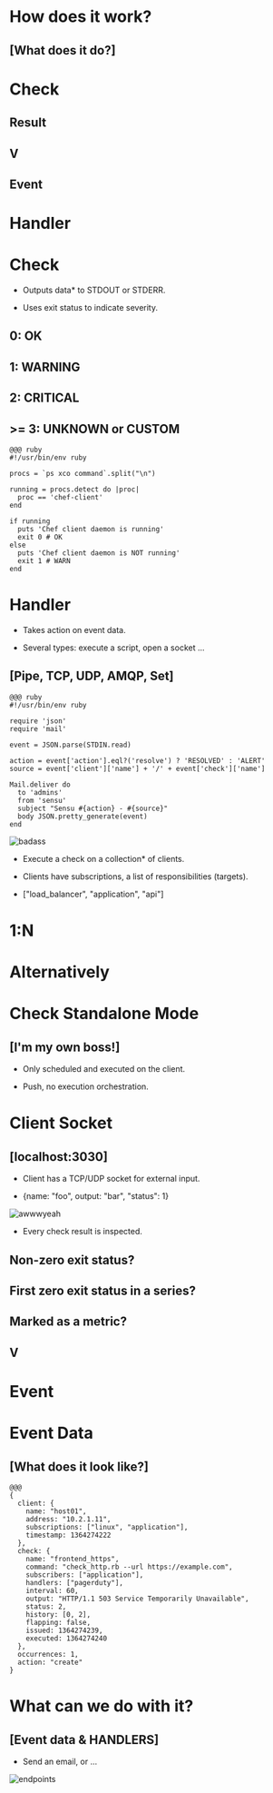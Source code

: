 <!SLIDE transition=scrollUp>
# How does it work?

## [What does it do?]

<!SLIDE transition=scrollUp>
# Check

## Result

## V

## Event

# Handler

<!SLIDE bullets transition=scrollUp>
# Check

* Outputs data* to STDOUT or STDERR.

* Uses exit status to indicate severity.

## 0: OK

## 1: WARNING

## 2: CRITICAL

## >= 3: UNKNOWN or CUSTOM

<!SLIDE code medium transition=scrollLeft>
    @@@ ruby
    #!/usr/bin/env ruby

    procs = `ps xco command`.split("\n")

    running = procs.detect do |proc|
      proc == 'chef-client'
    end

    if running
      puts 'Chef client daemon is running'
      exit 0 # OK
    else
      puts 'Chef client daemon is NOT running'
      exit 1 # WARN
    end

<!SLIDE bullets transition=scrollUp>
# Handler

* Takes action on event data.

* Several types: execute a script, open a socket ...

## [Pipe, TCP, UDP, AMQP, Set]

<!SLIDE code small transition=scrollLeft>
    @@@ ruby
    #!/usr/bin/env ruby

    require 'json'
    require 'mail'

    event = JSON.parse(STDIN.read)

    action = event['action'].eql?('resolve') ? 'RESOLVED' : 'ALERT'
    source = event['client']['name'] + '/' + event['check']['name']

    Mail.deliver do
      to 'admins'
      from 'sensu'
      subject "Sensu #{action} - #{source}"
      body JSON.pretty_generate(event)
    end

<!SLIDE center transition=growX>
![badass](../img/badass.png)

<!SLIDE center bullets incremental>
* Execute a check on a collection* of clients.

* Clients have subscriptions, a list of responsibilities (targets).

* ["load_balancer", "application", "api"]

<!SLIDE center>
# 1:N

<!SLIDE center>
# Alternatively

<!SLIDE center bullets incremental transition=scrollLeft>
# Check Standalone Mode

## [I'm my own boss!]

* Only scheduled and executed on the client.

* Push, no execution orchestration.

<!SLIDE center bullets incremental transition=scrollLeft>
# Client Socket

## [localhost:3030]

* Client has a TCP/UDP socket for external input.

* {name: "foo", output: "bar", "status": 1}

<!SLIDE center>
![awwwyeah](../img/awwwyeah.png)

<!SLIDE center bullets transition=scrollLeft>
* Every check result is inspected.

## Non-zero exit status?

## First zero exit status in a series?

## Marked as a metric?

## V

# Event

<!SLIDE center transition=scrollUp>
# Event Data

## [What does it look like?]

<!SLIDE code small>
    @@@
    {
      client: {
        name: "host01",
        address: "10.2.1.11",
        subscriptions: ["linux", "application"],
        timestamp: 1364274222
      },
      check: {
        name: "frontend_https",
        command: "check_http.rb --url https://example.com",
        subscribers: ["application"],
        handlers: ["pagerduty"],
        interval: 60,
        output: "HTTP/1.1 503 Service Temporarily Unavailable",
        status: 2,
        history: [0, 2],
        flapping: false,
        issued: 1364274239,
        executed: 1364274240
      },
      occurrences: 1,
      action: "create"
    }

<!SLIDE center bullets incremental>
# What can we do with it?

## [Event data & HANDLERS]

* Send an email, or ...

<!SLIDE center transition=scrollUp>
![endpoints](../img/endpoints.png)

